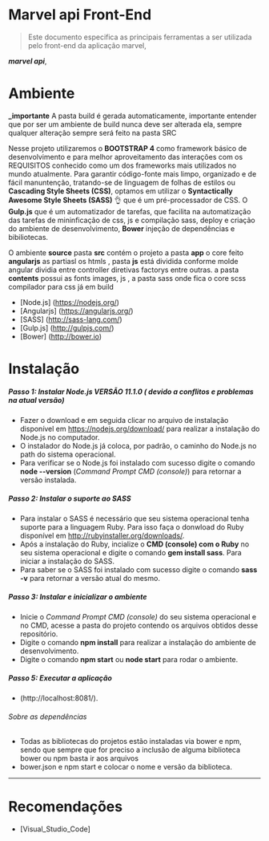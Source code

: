 # Marvel api Front-End


>Este documento especifica as principais ferramentas a ser utilizada pelo front-end da aplicação marvel, 

_**marvel api**_,



# Ambiente

**_importante**
A pasta build é gerada automaticamente, importante entender que por ser um ambiente de build nunca deve ser alterada ela, sempre qualquer alteração sempre será feito na pasta SRC

Nesse projeto utilizaremos o **BOOTSTRAP 4** como framework básico de desenvolvimento e para melhor aproveitamento das interações 
com os REQUISITOS conhecido como  um dos frameworks mais utilizados no mundo atualmente.
Para garantir código-fonte mais limpo, organizado e de fácil manuntenção, tratando-se de linguagem de folhas de estilos ou **Cascading Style Sheets (CSS)**, optamos em utilizar o **Syntactically Awesome Style Sheets (SASS)** :ok_hand: que é um pré-processador de CSS. O **Gulp.js** que é um automatizador de tarefas, que facilita na automatização das tarefas de mininficação de css, js e compilação sass, deploy e criação do ambiente de desenvolvimento, **Bower** injeção de dependências e bibiliotecas.

O ambiente **source** pasta **src** contém o  projeto a pasta **app** o core feito **angularjs** as partiasl os htmls , pasta **js** está dividida conforme molde angular dividia entre controller diretivas factorys entre outras. a pasta **contents** possui as fonts images, js , a pasta sass onde fica o core scss compilador para css já em build

* [Node.js] (https://nodejs.org/)
* [Angularjs] (https://angularjs.org/)
* [SASS] (http://sass-lang.com/)
* [Gulp.js] (http://gulpjs.com/)
* [Bower] (http://bower.io)


# Instalação	

	
##### Passo 1: Instalar Node.js VERSÃO 11.1.0 ( devido a conflitos e problemas na atual versão)
* Fazer o download e em seguida clicar no arquivo de instalação disponível em https://nodejs.org/download/ para realizar a instalação do Node.js no computador.
* O instalador do Node.js já coloca, por padrão, o caminho do Node.js no path do sistema operacional.
* Para verificar se o Node.js foi instalado com sucesso digite o comando 
**node --version** (*Command Prompt CMD (console)*) para retornar a versão instalada.


##### Passo 2: Instalar o suporte ao SASS
* Para instalar o SASS é necessário que seu sistema operacional tenha suporte para a linguagem Ruby. Para isso faça o donwload do Ruby disponível em http://rubyinstaller.org/downloads/.
* Após a instalação do Ruby, incialize o **CMD (console) com o Ruby** no seu sistema operacional e digite o comando **gem install sass**. Para iniciar a instalação do SASS.
* Para saber se o SASS foi instalado com sucesso digite o comando **sass -v** para retornar a versão atual do mesmo.

##### Passo 3: Instalar e inicializar o ambiente
* Inicie o *Command Prompt CMD (console)* do seu sistema operacional e no CMD, acesse a pasta do projeto contendo os arquivos obtidos desse repositório.
* Digite o comando **npm install** para realizar a instalação do ambiente de desenvolvimento.
* Digite o comando **npm start** ou **node start** para rodar o ambiente.

##### Passo 5: Executar a aplicação
*  (http://localhost:8081/).

###### Sobre as dependências
* Todas as bibliotecas do projetos estão instaladas via bower e npm, sendo que sempre que for preciso a inclusão de alguma biblioteca bower ou npm basta ir aos arquivos
* bower.json e npm start e colocar o nome e versão da biblioteca.

-----------------------------------------------
# Recomendações
* [Visual_Studio_Code]



